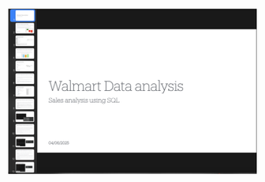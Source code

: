 ![image alt](https://github.com/niteshgautam12/sql-powerbi/blob/959f44671dfc4c3bcd99f60729aeccb69aba37dd/project%204/sql-power.png)
